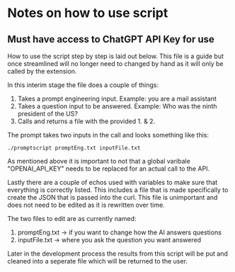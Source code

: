 # Notes on how to use script

## Must have access to ChatGPT API Key for use

How to use the script step by step is laid out below. This file is a guide but once streamlined will no longer need to changed by hand as it will only be called by the extension.

In this interim stage the file does a couple of things:
  1. Takes a prompt engineering input. Example: you are a mail assistant
  2. Takes a question input to be answered. Example: Who was the ninth president of the US? 
  3. Calls and returns a file with the provided 1. & 2.

The prompt takes two inputs in the call and looks something like this:
``` 
./promptscript promptEng.txt inputFile.txt
```
As mentioned above it is important to not that a global varibale "OPENAI_API_KEY" needs to be replaced for an actual call to the API.

Lastly there are a couple of echos used with variables to make sure that everything is correctly listed. This includes a file that is made specifically to create the JSON that is passed into the curl. This file is unimportant and does not need to be edited as it is rewritten over time. 

The two files to edit are as currently named:
  1. promptEng.txt -> if you want to change how the AI answers questions
  2. inputFile.txt -> where you ask the question you want answered

Later in the development process the results from this script will be put and cleaned into a seperate file which will be returned to the user.
